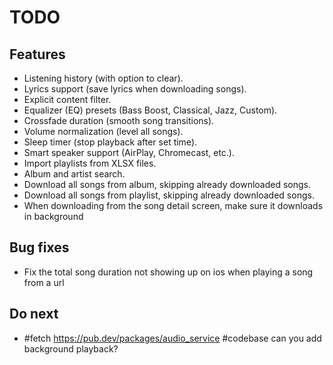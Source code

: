 # TODO

## Features
- Listening history (with option to clear).
- Lyrics support (save lyrics when downloading songs).
- Explicit content filter.
- Equalizer (EQ) presets (Bass Boost, Classical, Jazz, Custom).
- Crossfade duration (smooth song transitions).
- Volume normalization (level all songs).
- Sleep timer (stop playback after set time).
- Smart speaker support (AirPlay, Chromecast, etc.).
- Import playlists from XLSX files.
- Album and artist search.
- Download all songs from album, skipping already downloaded songs.
- Download all songs from playlist, skipping already downloaded songs.
- When downloading from the song detail screen, make sure it downloads in background

## Bug fixes
- Fix the total song duration not showing up on ios when playing a song from a url

## Do next
- #fetch https://pub.dev/packages/audio_service #codebase can you add background playback?